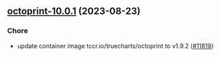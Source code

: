 

## [octoprint-10.0.1](https://github.com/truecharts/charts/compare/octoprint-10.0.0...octoprint-10.0.1) (2023-08-23)

### Chore

- update container image tccr.io/truecharts/octoprint to v1.9.2 ([#11819](https://github.com/truecharts/charts/issues/11819))
  
  